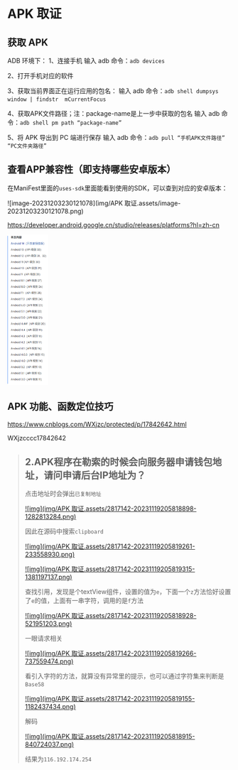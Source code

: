 # APK 取证



## 获取 APK

ADB 环境下：
1、连接手机
输入 adb 命令：`adb devices`

2、打开手机对应的软件

3、获取当前界面正在运行应用的包名：
输入 adb 命令：`adb shell dumpsys window | findstr  mCurrentFocus`

4、获取APK文件路径；注：package-name是上一步中获取的包名
输入 adb 命令：`adb shell pm path “package-name”`     

5、将 APK 导出到 PC 端进行保存
输入 adb 命令：`adb pull “手机APK文件路径” “PC文件夹路径”`





## 查看APP兼容性（即支持哪些安卓版本）

在ManiFest里面的`uses-sdk`里面能看到使用的SDK，可以查到对应的安卓版本：

![image-20231203230121078](img/APK 取证.assets/image-20231203230121078.png)

https://developer.android.google.cn/studio/releases/platforms?hl=zh-cn

<img src="img/APK 取证.assets/image-20231203230211541.png" alt="image-20231203230211541" style="zoom:33%;" />

## APK 功能、函数定位技巧

https://www.cnblogs.com/WXjzc/protected/p/17842642.html

WXjzcccc17842642

> ## 2.APK程序在勒索的时候会向服务器申请钱包地址，请问申请后台IP地址为？
>
> 点击地址时会弹出`已复制地址`
>
> [![img](img/APK 取证.assets/2817142-20231119205818898-1282813284.png)](https://img2023.cnblogs.com/blog/2817142/202311/2817142-20231119205818898-1282813284.png)
>
> 因此在源码中搜索`clipboard`
>
> [![img](img/APK 取证.assets/2817142-20231119205819261-233558930.png)](https://img2023.cnblogs.com/blog/2817142/202311/2817142-20231119205819261-233558930.png)
>
> [![img](img/APK 取证.assets/2817142-20231119205819315-1381197137.png)](https://img2023.cnblogs.com/blog/2817142/202311/2817142-20231119205819315-1381197137.png)
>
> 查找引用，发现是个textView组件，设置的值为`e`，下面一个`z`方法恰好设置了`e`的值，上面有一串字符，调用的是`f`方法
>
> [![img](img/APK 取证.assets/2817142-20231119205818928-521951203.png)](https://img2023.cnblogs.com/blog/2817142/202311/2817142-20231119205818928-521951203.png)
>
> 一眼请求相关
>
> [![img](img/APK 取证.assets/2817142-20231119205819266-737559474.png)](https://img2023.cnblogs.com/blog/2817142/202311/2817142-20231119205819266-737559474.png)
>
> 看引入字符的方法，就算没有异常里的提示，也可以通过字符集来判断是 `Base58`
>
> [![img](img/APK 取证.assets/2817142-20231119205819155-1182437434.png)](https://img2023.cnblogs.com/blog/2817142/202311/2817142-20231119205819155-1182437434.png)
>
> 解码
>
> [![img](img/APK 取证.assets/2817142-20231119205818915-840724037.png)](https://img2023.cnblogs.com/blog/2817142/202311/2817142-20231119205818915-840724037.png)
>
> 结果为`116.192.174.254`